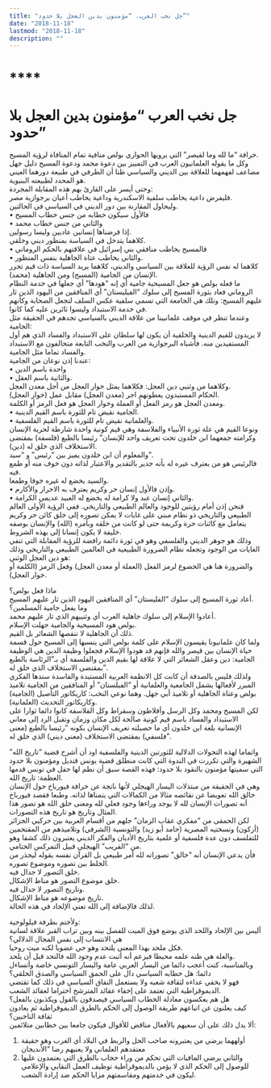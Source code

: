 ```yaml
---
title: "جل نخب العرب، “مؤمنون بدين العجل بلا حدود”"
date: "2018-11-18"
lastmod: "2018-11-18"
description: ""
---
```

# ****

# **جل نخب العرب “مؤمنون بدين العجل بلا حدود”**

خرافة “ما لله وما لقيصر” التي يرويها الحواري بولص منافية تمام المنافاة لرؤية المسيح.   
وكل ما يقوله العلمانيون العرب في التمييز بين دعوة محمد ودعوة المسيح دليل جهل مضاعف لفهمهما للعلاقة بين الديني والسياسي ظنا أن الظرفي في طبيعة دورهما العيني هو المحدد لطبيعته البنيوية.  
وحتى أيسر على القارئ بهم هذه المقابلة المجردة:   
فليفرض داعية يخاطب سلفية الاسكندرية وداعية يخاطب أعيان برجوازية مصر.   
وليحاول المقارنة بين دور الديني في السياسي في الحالتين.   
• فالأول سيكون خطابه من جنس خطاب المسيح   
• والثاني من جنس خطاب محمد   
إذا فرضناها إنسانين عاديين وليسا رسولين.  
كلاهما يتدخل في السياسة بمنظور ديني وخلقي.   
• فالمسيح يخاطب منافقي بني إسرائيل في علاقتهم بالحكم الروماني   
• والثاني يخاطب عتاة الجاهلية بنفس المنظور.  
كلاهما له نفس الرؤية للعلاقة بين السياسي والديني، كلاهما يريد السياسة ذات قيم تحرر الإنسان من الجامية (المسيح) ومن الجاهلية (محمد).  
ما فعله بولص هو جعل المسيحية جامية أي إنه “هودها” أي جعلها في خدمة النظام الروماني فعاد بثورة المسيح إلى سلوك “الفيليستان” أي المنافقين من اليهود الذين ثار عليهم المسيح: وتلك هي الجامعة التي تسمي سلفية عكس السلف لتجعل الصحابة وكأنهم في خدمة الاستبداد وليسوا ثائرين عليه كما كانوا.  
وعندما تنظر في موقف علمانيينا من علاقة الديني بالسياسي تجدهم في الحقيقة مثل الجامية:  
لا يريدون للقيم الدينية والخلقية أن يكون لها سلطان على الاستبداد والفساد الذي هم أول المستفيدين منه. فأشباه البرجوازية من العرب والنخب التابعة متحالفون مع الاستبداد والفساد تماما مثل الجامية.  
عندنا إذن نوعان من الجامية:   
• واحدة باسم الدين   
• والثانية باسم العقل.   
وكلاهما من وثنيي دين العجل: فكلاهما يمثل خوار العجل من أجل معدن العجل.   
الحكام المستبدون يعطونهم اجر (معدن العجل) مقابل عمل (خوار العجل).   
ومعدن العجل هو رمز الفعل أو العملة وخوار العجل هو فعل الرمز أو الكلمة.  
• الجامية نقيض تام للثورة باسم القيم الدينية.  
• والعلمانية نقيض تام للثورة باسم القيم الفلسفية.  
ونوعا القيم هي علة ثورة الأنبياء والفلاسفة وهي قيم كونية واحدة شارطة لحرية الإنسان وكرامته جمعهما ابن خلدون تحت تعريف واحد للإنسان” رئيسا بالطبع (فلسفة) بمقتضى الاستخلاف الذي خلق له (دين).  
والمعلوم أن ابن خلدون يميز بين “رئيس” و “سيد”.  
فالرئيس هو من يعترف عيره له بأنه جدير بالتقدير والاعتبار لذاته دون خوف منه أو طمع فيه.  
والسيد يخضع له غيره خوفا وطمعا.  
• وإذن فالأول إنسان حر وكريم يعترف به الاحرار والأكارم.   
• والثاني إنسان عبد ولا كرامة له يخضع له العبيد عديمي الكرامة.  
فنحن إذن أمام رؤيتين للوجود والعالم الطبيعي والتاريخي. ففي الرؤية الأولى العالم الطبيعي والتاريخي ذو نظام مبني على غايات لا يمكن تصوره إلى خلق كائن حر وكريم يتعامل مع كائنات حرة وكريمة حتى لو كانت من خلقه وبأمره (الله) والإنسان بوصفه خليفة لا يكون إنسانا إلى بهذه الشروط.  
وذلك هو جوهر الديني والفلسفي وهو في ثورة دائمة رافضة للرؤية المقابلة التي تنفي الغايات من الوجود وتجعله نظام الضرورة الطبيعية في العالمين الطبيعي والتاريخي وذلك هو دين العجل الوثني:   
والضرورة هنا هي الخضوع لرمز الفعل (العملة أو معدن العجل) وفعل الرمز (الكلمة أو خوار العجل).

ماذا فعل بولص؟   
أعاد ثورة المسيح إلى سلوك “الفليستان” أي المنافقين اليهود الذين ثار عليهم المسيح.   
وما يفعل جامية المسلمين؟   
أعادوا الإسلام إلى سلوك جاهلية العرب أي وثنييهم الذي ثار عليهم محمد.   
بولص هود المسيحية والجامية جهلت الإسلام.   
ذلك أن الجاهلية لا تنقصها الشعائر بل القيم.  
ولما كان علمانيونا يقيسون الإسلام على كلمة بولص التي ينسبها إلى المسيح حول قسمة حياة الإنسان بين قيصر والله فإنهم قد هودوا الإسلام فجعلوا وظيفة الدين هي الوظيفة الجامية: دين وعقل الشعائر التي لا علاقة لها بقيم الدين والفلسفة أي بـ”الرئاسة بالطبع بمقتضى الاستخلاف الذي خلق له”.  
ولذلك فليس بالصدفة أن كانت كل الانظمة العربية المستبدة والفاسدة سندها الفكري المبرر لأفعالها يشمل الجامعية والعلمانية أو “الفيلستان” أو المنافقين من الجامية تلاميذ بولص وعتاة الجاهلية أو تلاميذ أبي جهل. وهما نوعي النخب: كاريكاتور التأصيل (الجامية) وكاريكاتور التحديث (العلمانية).  
لكن المسيح ومحمد وكل الرسل وأفلاطون وسقراط وكل الفلاسفة كانوا دائما ثوارا على الاستبداد والفساد باسم قيم كونية صالحة لكل مكان وزمان وتقبل الرد إلى معاني الإنسانية بلغة ابن خلدون أي ما حصيلته تعريف الإنسان بكونه “رئيسا بالطبع (معنى فلسفي) بمقتضى الاستخلاف (معنى ديني) الذي خلق له”.

واتماما لهذه التحولات الدلالية للثورتين الدينية والفلسفية اود أن أشرح قضية “تاريخ الله” الشهيرة والتي تكررت في الندوة التي كانت منطلق قضية يونس قنديل ومؤمنون بلا حدود التي سميتها مؤمنون بالنقود بلا حدود: فهذه القصة سبق أن نظم لها حفل في تونس قدمها العظمة: تاريخ الله.  
وهي في الحقيقة من مبتذلات اليسار الهيجلي لأنها ناتجة عن خرافة فيورباخ حول الإنسان خالق الله تعويضا عن نقائصه مثالا من الكمالات التي يتمناها لذاته. وطبعا فقصد فيورباخ أنه تصورات الإنسان لله لا يوجد وراءها وجود فعلي لله ومعنى خلق الله هو تصور هذا المثال وتاريخ هو تاريخ هذه التصورات.  
لكن الحمقى من “مفكري عقاب الزمان” جلهم من أقسام العربية بين حركيي الجزائر (أركون) ونسختيه المصرية (حامد أبو زيد) والتونسية (الشرفي) وتلاميذهم من المقتحمين للتفلسف دون عدة فلسفية أو علمية بتاريخ الأديان والفكر الديني يعتبرون ذلك كشفا وهو من “الفريب” الهيجلي قبيل التمركس الختامي.  
فأن يدعي الإنسان أنه “خالق” تصوراته لله أمر طبيعي بل القرآن نفسه يقوله ليحذر من الخلط بين تصوره وموضوع تصوره.   
خلق التصور لا جدال فيه.   
خلق موضوع التصور هو مناط الإشكال.   
وتاريخ التصور لا جدال فيه.  
تاريخ موضوعه هو مناط الإشكال.   
لذلك فالإضافة إلى الله تعني الإلحاد في هذه الحالة.

ولأختم بطرفة فيلولوجية:   
أليس بين الإلحاد واللحد الذي يوضع فوق الميت للفصل بينه وبين تراب القبر علاقة لسانية هي الانتساب إلى نفس المجال الدلالي؟   
فكل ملحد بهذا المعنى يلتحد وهو حي عضويا لكنه ميت روحيا.   
والعلة هي ظنه علمه محيطا فيزعم أنه أثبت عدم وجود الله فالتحد قبل أن يلحد.  
وبالمناسبة، كنت أعجب دائما من اليسار العربي عامة واليسار التونسي خاصة وأتساءل دائما: هل خطابه السياسي دال على الحمق السياسي والصدق الخلقي؟   
فهو لا يخفي عداءه لثقافة شعبه ولا يستعمل النفاق السياسي في ذلك كما تقتضي الديموقراطية التي تعتمد على إخفاء عقائد المترشح احتراما لعقائد الشعب.   
هل هم يعكسون معادلة الخطاب السياسي فيصدقون بالقول ويكذبون بالفعل؟   
كيف يعلنون عن اتباعهم طريقة الوصول إلى الحكم بالطرق الديموقراطية ثم يعادون ثقافة الناخبين؟   
ألا يدل ذلك على أن سعيهم بالأفعال مناقض للأقوال فيكون جامعا بين خطابين متلائمين:   
1. أولههما يرضي من يعتبرونه صاحب الحل والربط في البلاد أي الغرب وهو حقيقة معتقدهم العلماني ولا يعنيهم رضا “الأنديجان  
2. والثاني يرضي المافيات التي تحكم من وراء حجاب بالطرق التي يعتمدون عليها للوصول إلى الحكم الذي لا يؤمن بالديموقراطية توظيف العمل النقابي والإعلامي ليكون في خدمتهم ومقاسمتهم مزايا الحكم ضد إرادة الشعب.

###